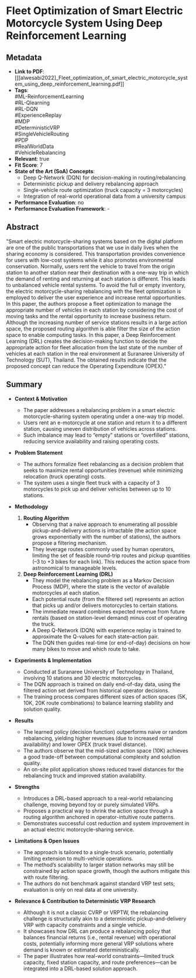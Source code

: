 # Fleet Optimization of Smart Electric Motorcycle System Using Deep Reinforcement Learning

## Metadata
- **Link to PDF**: [[[alwesabi2022]_Fleet_optimization_of_smart_electric_motorcycle_system_using_deep_reinforcement_learning.pdf]]  
- **Tags**:  
  #ML-ReinforcementLearning  
  #RL-Qlearning  
  #RL-DQN  
  #ExperienceReplay  
  #MDP  
  #DeterministicVRP  
  #SingleVehicleRouting  
  #PDP  
  #RealWorldData  
  #VehicleRebalancing  
- **Relevant**: true  
- **Fit Score**: 7
- **State of the Art (SoA) Concepts**:
  - Deep Q-Network (DQN) for decision-making in routing/rebalancing
  - Deterministic pickup and delivery rebalancing approach
  - Single-vehicle route optimization (truck capacity = 3 motorcycles)
  - Integration of real-world operational data from a university campus
- **Performance Evaluation**: no  
- **Performance Evaluation Framework**: -

## Abstract
"Smart electric motorcycle-sharing systems based on the digital platform are one of the public transportations that we use in daily lives when the sharing economy is considered. This transportation provides convenience for users with low-cost systems while it also promotes environmental conservation. Normally, users rent the vehicle to travel from the origin station to another station near their destination with a one-way trip in which the demand of renting and returning at each station is different. This leads to unbalanced vehicle rental systems. To avoid the full or empty inventory, the electric motorcycle-sharing rebalancing with the fleet optimization is employed to deliver the user experience and increase rental opportunities. In this paper, the authors propose a fleet optimization to manage the appropriate number of vehicles in each station by considering the cost of moving tasks and the rental opportunity to increase business return. Although the increasing number of service stations results in a large action space, the proposed routing algorithm is able filter the size of the action space to enable computing tasks. In this paper, a Deep Reinforcement Learning (DRL) creates the decision-making function to decide the appropriate action for fleet allocation from the last state of the number of vehicles at each station in the real environment at Suranaree University of Technology (SUT), Thailand. The obtained results indicate that the proposed concept can reduce the Operating Expenditure (OPEX)."

## Summary
- **Context & Motivation**  
  - The paper addresses a rebalancing problem in a smart electric motorcycle-sharing system operating under a one-way trip model.  
  - Users rent an e-motorcycle at one station and return it to a different station, causing uneven distribution of vehicles across stations.  
  - Such imbalance may lead to “empty” stations or “overfilled” stations, reducing service availability and raising operating costs.  

- **Problem Statement**  
  - The authors formalize fleet rebalancing as a decision problem that seeks to maximize rental opportunities (revenue) while minimizing relocation (truck operating) costs.  
  - The system uses a single fleet truck with a capacity of 3 motorcycles to pick up and deliver vehicles between up to 10 stations.  

- **Methodology**  
  1. **Routing Algorithm**  
     - Observing that a naive approach to enumerating all possible pickup-and-delivery actions is intractable (the action space grows exponentially with the number of stations), the authors propose a filtering mechanism.  
     - They leverage routes commonly used by human operators, limiting the set of feasible round-trip routes and pickup quantities (–3 to +3 bikes for each link). This reduces the action space from astronomical to manageable levels.  
  2. **Deep Reinforcement Learning (DRL)**  
     - They model the rebalancing problem as a Markov Decision Process (MDP), where the state is the vector of available motorcycles at each station.  
     - Each potential route (from the filtered set) represents an action that picks up and/or delivers motorcycles to certain stations.  
     - The immediate reward combines expected revenue from future rentals (based on station-level demand) minus cost of operating the truck.  
     - A Deep Q-Network (DQN) with experience replay is trained to approximate the Q-values for each state–action pair.  
     - The DQN then guides real-time (or end-of-day) decisions on how many bikes to move and which route to take.

- **Experiments & Implementation**  
  - Conducted at Suranaree University of Technology in Thailand, involving 10 stations and 30 electric motorcycles.  
  - The DQN approach is trained on daily end-of-day data, using the filtered action set derived from historical operator decisions.  
  - The training process compares different sizes of action spaces (5K, 10K, 20K route combinations) to balance learning stability and solution quality.  

- **Results**  
  - The learned policy (decision function) outperforms naive or random rebalancing, yielding higher revenues (due to increased rental availability) and lower OPEX (truck travel distance).  
  - The authors observe that the mid-sized action space (10K) achieves a good trade-off between computational complexity and solution quality.  
  - An on-site pilot application shows reduced travel distances for the rebalancing truck and improved station availability.  

- **Strengths**  
  - Introduces a DRL-based approach to a real-world rebalancing challenge, moving beyond toy or purely simulated VRPs.  
  - Proposes a practical way to shrink the action space through a routing algorithm anchored in operator-intuitive route patterns.  
  - Demonstrates successful cost reduction and system improvement in an actual electric motorcycle-sharing service.  

- **Limitations & Open Issues**  
  - The approach is tailored to a single-truck scenario, potentially limiting extension to multi-vehicle operations.  
  - The method’s scalability to larger station networks may still be constrained by action space growth, though the authors mitigate this with route filtering.  
  - The authors do not benchmark against standard VRP test sets; evaluation is only on real data at one university.  

- **Relevance & Contribution to Deterministic VRP Research**  
  - Although it is not a classic CVRP or VRPTW, the rebalancing challenge is structurally akin to a deterministic pickup-and-delivery VRP with capacity constraints and a single vehicle.  
  - It showcases how DRL can produce a rebalancing policy that balances financial returns (i.e., rental revenue) with operational costs, potentially informing more general VRP solutions where demand is known or estimated deterministically.  
  - The paper illustrates how real-world constraints—limited truck capacity, fixed station capacity, and route preferences—can be integrated into a DRL-based solution approach.  